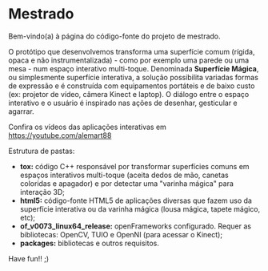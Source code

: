 # Mestrado

Bem-vindo(a) à página do código-fonte do projeto de mestrado.

O protótipo que desenvolvemos transforma uma superfície comum (rígida, opaca e não instrumentalizada) - como por exemplo uma parede ou uma mesa - num espaço interativo multi-toque. Denominada **Superfície Mágica**, ou simplesmente superfície interativa, a solução possibilita variadas formas de expressão e é construída com equipamentos portáteis e de baixo custo (ex: projetor de vídeo, câmera Kinect e laptop). O diálogo entre o espaço interativo e o usuário é inspirado nas ações de desenhar, gesticular e agarrar.

Confira os vídeos das aplicações interativas em https://youtube.com/alemart88

Estrutura de pastas:

* **tox:** código C++ responsável por transformar superfícies comuns em espaços interativos multi-toque (aceita dedos de mão, canetas coloridas e apagador) e por detectar uma "varinha mágica" para interação 3D;
* **html5:** código-fonte HTML5 de aplicações diversas que fazem uso da superfície interativa ou da varinha mágica (lousa mágica, tapete mágico, etc);
* **of_v0073_linux64_release:** openFrameworks configurado. Requer as bibliotecas: OpenCV, TUIO e OpenNI (para acessar o Kinect);
* **packages:** bibliotecas e outros requisitos.

Have fun!! ;)
